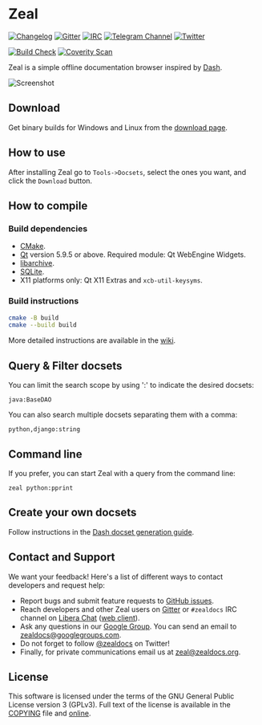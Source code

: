 # Zeal

[![Changelog](https://img.shields.io/github/release/zealdocs/zeal.svg?style=flat-square)](https://github.com/zealdocs/zeal/releases)
[![Gitter](https://img.shields.io/gitter/room/zealdocs/zeal.svg?style=flat-square)](https://gitter.im/zealdocs/zeal)
[![IRC](https://img.shields.io/badge/chat-on%20irc-blue.svg?style=flat-square)](https://web.libera.chat/#zealdocs)
[![Telegram Channel](https://img.shields.io/badge/follow-on%20telegram-179cde.svg?style=flat-square)](https://telegram.me/zealdocs)
[![Twitter](https://img.shields.io/badge/follow-on%20twitter-1da1f2.svg?style=flat-square)](https://twitter.com/zealdocs)

[![Build Check](https://img.shields.io/github/workflow/status/zealdocs/zeal/Build%20Check?style=flat-square)](https://github.com/zealdocs/zeal/actions/workflows/build-check.yml)
[![Coverity Scan](https://img.shields.io/coverity/scan/4271.svg?style=flat-square)](https://scan.coverity.com/projects/4271)

Zeal is a simple offline documentation browser inspired by [Dash](https://kapeli.com/dash).

![Screenshot](https://i.imgur.com/qBkZduS.png)

## Download

Get binary builds for Windows and Linux from the [download page](https://zealdocs.org/download.html).

## How to use

After installing Zeal go to `Tools->Docsets`, select the ones you want, and click the `Download` button.

## How to compile

### Build dependencies

* [CMake](https://cmake.org/).
* [Qt](https://www.qt.io/) version 5.9.5 or above. Required module: Qt WebEngine Widgets.
* [libarchive](https://libarchive.org/).
* [SQLite](https://sqlite.org/).
* X11 platforms only: Qt X11 Extras and `xcb-util-keysyms`.

### Build instructions

```sh
cmake -B build
cmake --build build
```

More detailed instructions are available in the [wiki](https://github.com/zealdocs/zeal/wiki).

## Query & Filter docsets

You can limit the search scope by using ':' to indicate the desired docsets:

`java:BaseDAO`

You can also search multiple docsets separating them with a comma:

`python,django:string`

## Command line

If you prefer, you can start Zeal with a query from the command line:

`zeal python:pprint`

## Create your own docsets

Follow instructions in the [Dash docset generation guide](https://kapeli.com/docsets).

## Contact and Support

We want your feedback! Here's a list of different ways to contact developers and request help:
* Report bugs and submit feature requests to [GitHub issues](https://github.com/zealdocs/zeal/issues).
* Reach developers and other Zeal users on [Gitter](https://gitter.im/zealdocs/zeal) or `#zealdocs` IRC channel on [Libera Chat](https://libera.chat) ([web client](https://web.libera.chat/#zealdocs)).
* Ask any questions in our [Google Group](https://groups.google.com/d/forum/zealdocs). You can send an email to zealdocs@googlegroups.com.
* Do not forget to follow [@zealdocs](https://twitter.com/zealdocs) on Twitter!
* Finally, for private communications email us at zeal@zealdocs.org.

## License

This software is licensed under the terms of the GNU General Public License version 3 (GPLv3). Full text of the license is available in the [COPYING](https://github.com/zealdocs/zeal/blob/master/COPYING) file and [online](https://www.gnu.org/licenses/gpl-3.0.html).
